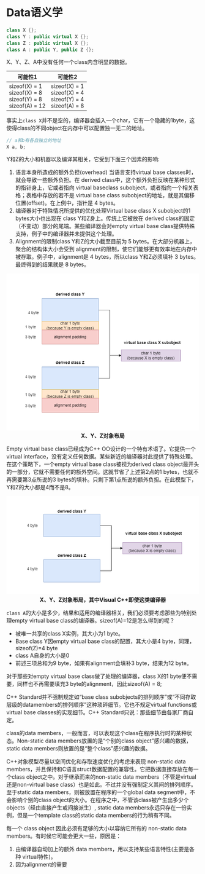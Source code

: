 # Data语义学

```C++
class X {};
class Y : public virtual X {};
class Z : public virtual X {};
class A : public Y, public Z {};
```

X、Y、Z、A中没有任何一个class内含明显的数据。

| 可能性1                                                      | 可能性2                                                      |
| ------------------------------------------------------------ | ------------------------------------------------------------ |
| sizeof(X) = 1<br/>sizeof(X) = 8<br/>sizeof(Y) = 8<br/>sizeof(A) = 12 | sizeof(X) = 1<br/>sizeof(X) = 4<br/>sizeof(Y) = 4<br/>sizeof(A) = 8 |

事实上`class X`并不是空的，编译器会插入一个char，它有一个隐藏的1byte，这使得class的不同object在内存中可以配置独一无二的地址。

```C++
// a和b有各自独立的地址
X a, b;
```

Y和Z的大小和机器以及编译其相关，它受到下面三个因素的影响:

1. 语言本身所造成的额外负担(overhead) 当语言支持virtual base classes时，就会导致一些额外负担。在 derived class中，这个额外负担反映在某种形式的指针身上，它或者指向 virtual baseclass subobject，或者指向一个相关表格；表格中存放的若不是 virtual base class subobject的地址，就是其偏移位置(offset)。在上例中，指针是 4 bytes。
2. 编译器对于特殊情况所提供的优化处理Virtual base class X subobject的1 bytes大小也出现在 class Y和Z身上。传统上它被放在 derived class的固定（不变动）部分的尾端。某些编译器会对empty virtual base class提供特殊支持，例子中的编译器并未提供这个处理。
3. Alignment的限制class Y和Z的大小截至目前为 5 bytes。在大部分机器上，聚合的结构体大小会受到 alignment的限制，使它们能够更有效率地在内存中被存取。例子中，alignment是 4 bytes，所以class Y和Z必须填补 3 bytes。最终得到的结果就是 8 bytes。

<center>
    <img src="./img/ClassDataLayout-1.png">
    <div><b>X、Y、Z对象布局</b></div>
</center>

Empty virtual base class已经成为C++ OO设计的一个特有术语了。它提供一个virtual interface，没有定义任何数据。某些新近的编译器对此提供了特殊处理。在这个策略下，一个empty virtual base class被视为derived class object最开头的一部分，它就不需要任何的额外空间。这就节省了上述第2点的1 bytes，也就不再需要第3点所说的3 bytes的填补。只剩下第1点所说的额外负担。在此模型下，Y和Z的大小都是4而不是8。

<center>
    <img src="./img/ClassDataLayout-2.png">
    <div><b>X、Y、Z对象布局，其中Visual C++即使这类编译器</b></div>
</center>

`class A`的大小是多少，结果和适用的编译器相关，我们必须要考虑那些为特别处理empty virtual base class的编译器。sizeof(A)=12是怎么得到的呢？

- 被唯一共享的class X实例，其大小为1 byte。
- Base class Y因empty virtual base class的配置，其大小是4 byte，同理，sizeof(Z)=4 byte
- class A自身的大小是0
- 前述三项总和为9 byte，如果有alignment会填补3 byte，结果为12 byte。

对于那些对empty virtual base class做了处理的编译器，class X的1 byte便不需要，同样也不再需要填充3 byte的alignment，因此sizeof(A) = 8;



C++ Standard并不强制规定如“base class subobjects的排列顺序”或“不同存取层级的datamembers的排列顺序”这种琐碎细节。它也不规定virtual functions或virtual base classes的实现细节。C++ Standard只说：那些细节由各家厂商自定。

class的data members，一般而言，可以表现这个class在程序执行时的某种状态。Non-static data members放置的是“个别的class object”感兴趣的数据，static data members则放置的是“整个class”感兴趣的数据。

C++对象模型尽量以空间优化和存取速度优化的考虑来表现 non-static data members，并且保持和C语言struct数据配置的兼容性。它把数据直接存放在每一个class object之中。对于继承而来的non-static data members（不管是virtual还是non-virtual base class）也是如此。不过并没有强制定义其间的排列顺序。至于static data members，则被放置在程序的一个global data segment中，不会影响个别的class object的大小。在程序之中，不管该class被产生出多少个objects（经由直接产生或间接派生）, static data members永远只存在一份实例，但是一个template class的static data members的行为稍有不同。

每一个 class object 因此必须有足够的大小以容纳它所有的 non-static data members。有时候它可能会更大一些，原因是：

1. 由编译器自动加上的额外 data members，用以支持某些语言特性(主要是各种 virtual特性)。
2. 因为alignment的需要







